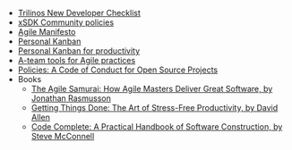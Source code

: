<!-- agile -->
  * [Trilinos New Developer Checklist](https://github.com/trilinos/Trilinos/wiki/New-Trilinos-Developers)
  * [xSDK Community policies](https://xsdk.info/policies/)
  * [Agile Manifesto](http://agilemanifesto.org/)
  * [Personal Kanban](http://www.personalkanban.com)
  * [Personal Kanban for productivity](https://bssw.io/items/using-personal-kanban-for-productivity)
  * [A-team tools for Agile practices](https://betterscientificsoftware.github.io/A-Team-Tools/)
  * [Policies: A Code of Conduct for Open Source Projects](https://www.contributor-covenant.org/)
  * Books
    * [The Agile Samurai: How Agile Masters Deliver Great Software, by Jonathan Rasmusson](https://www.amazon.com/dp/1934356581/ref=cm_sw_r_cp_ep_dp_ClBABbNGS7ZKS)
    * [Getting Things Done: The Art of Stress-Free Productivity, by David Allen](https://www.amazon.com/dp/0143126563/ref=cm_sw_r_cp_ep_dp_apBABbT2YZMMK)
    * [Code Complete: A Practical Handbook of Software Construction, by Steve McConnell](https://www.amazon.com/dp/0735619670/ref=cm_sw_r_cp_ep_dp_CkBABbXJWS8KV)
